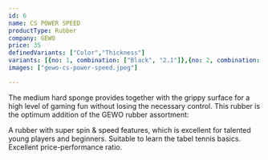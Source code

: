 ```yaml
---
id: 6
name: CS POWER SPEED 
productType: Rubber
company: GEWO 
price: 35
definedVariants: ["Color","Thickness"]
variants: [{no: 1, combination: ["Black", "2.1"]},{no: 2, combination: ["Red", "2.1"]}]
images: ["gewo-cs-power-speed.jpeg"]

---
```

The medium hard sponge provides together with the grippy surface for a high level of gaming fun without losing the necessary control.
This rubber is the optimum addition of the GEWO rubber assortment:

A rubber with super spin & speed features, which is excellent for talented young players and beginners.
Suitable to learn the tabel tennis basics. Excellent price-performance ratio.
